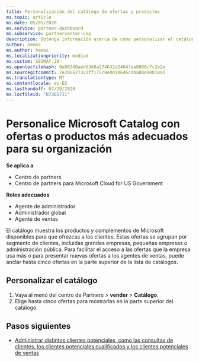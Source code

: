 ```yaml
---
title: Personalización del catálogo de ofertas y productos
ms.topic: article
ms.date: 05/05/2020
ms.service: partner-dashboard
ms.subservice: partnercenter-csp
description: Obtenga información acerca de cómo personalizar el catálogo de Microsoft para facilitar el acceso a las ofertas de asociados o a los productos que usa la organización.
author: hemas
ms.author: hemas
ms.localizationpriority: medium
ms.custom: SEOMAY.20
ms.openlocfilehash: 0e08340aed63d0a274632d24047aa0890c7c2e2e
ms.sourcegitcommit: 2e206627323ff175c0e0d10646cdba80e9881891
ms.translationtype: MT
ms.contentlocale: es-ES
ms.lasthandoff: 07/29/2020
ms.locfileid: "87365711"
---
```

# <a name="customize-the-microsoft-catalog-with-offers-or-products-most-suited-to-your-organization"></a>Personalice Microsoft Catalog con ofertas o productos más adecuados para su organización

**Se aplica a**

- Centro de partners
- Centro de partners para Microsoft Cloud for US Government

**Roles adecuados**

- Agente de administrador
- Administrador global
- Agente de ventas

El catálogo muestra los productos y complementos de Microsoft disponibles para que ofrezcas a los clientes. Estas ofertas se agrupan por segmento de clientes, incluidas grandes empresas, pequeñas empresas o administración pública. Para facilitar el acceso a las ofertas que la empresa usa más o para presentar nuevas ofertas a los agentes de ventas, puede anclar hasta cinco ofertas en la parte superior de la lista de catálogos.

## <a name="customize-the-catalog"></a>Personalizar el catálogo

1. Vaya al menú del centro de Partners &gt; **vender** &gt; **Catálogo**.
2. Elige hasta cinco ofertas para mostrarlas en la parte superior del catálogo.
 
## <a name="next-steps"></a>Pasos siguientes

- [Administrar distintos clientes potenciales, como las consultas de clientes, los clientes potenciales cualificados y los clientes potenciales de ventas](manage-leads.md) 
